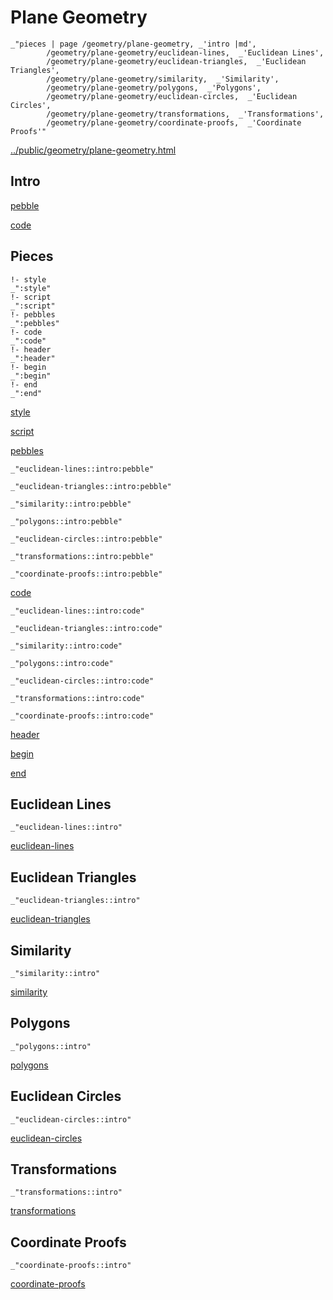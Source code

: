 # Plane Geometry

    _"pieces | page /geometry/plane-geometry, _'intro |md',
            /geometry/plane-geometry/euclidean-lines,  _'Euclidean Lines',
            /geometry/plane-geometry/euclidean-triangles,  _'Euclidean Triangles',
            /geometry/plane-geometry/similarity,  _'Similarity',
            /geometry/plane-geometry/polygons,  _'Polygons',
            /geometry/plane-geometry/euclidean-circles,  _'Euclidean Circles',
            /geometry/plane-geometry/transformations,  _'Transformations',
            /geometry/plane-geometry/coordinate-proofs,  _'Coordinate Proofs'"

[../public/geometry/plane-geometry.html](# "save:")


## Intro

[pebble]()

[code]()

## Pieces

    !- style
    _":style"
    !- script
    _":script"
    !- pebbles
    _":pebbles"
    !- code
    _":code"
    !- header
    _":header"
    !- begin
    _":begin"
    !- end
    _":end"

[style]() 

[script]()

[pebbles]()

    _"euclidean-lines::intro:pebble"

    _"euclidean-triangles::intro:pebble"

    _"similarity::intro:pebble"

    _"polygons::intro:pebble"

    _"euclidean-circles::intro:pebble"

    _"transformations::intro:pebble"

    _"coordinate-proofs::intro:pebble"


[code]()

    _"euclidean-lines::intro:code"

    _"euclidean-triangles::intro:code"

    _"similarity::intro:code"

    _"polygons::intro:code"

    _"euclidean-circles::intro:code"

    _"transformations::intro:code"

    _"coordinate-proofs::intro:code"


[header]()

[begin]()

[end]()

## Euclidean Lines

    _"euclidean-lines::intro"


[euclidean-lines](pages/geometry_plane-geometry_euclidean-lines.md "load:")

## Euclidean Triangles

    _"euclidean-triangles::intro"


[euclidean-triangles](pages/geometry_plane-geometry_euclidean-triangles.md "load:")

## Similarity

    _"similarity::intro"


[similarity](pages/geometry_plane-geometry_similarity.md "load:")

## Polygons

    _"polygons::intro"


[polygons](pages/geometry_plane-geometry_polygons.md "load:")

## Euclidean Circles

    _"euclidean-circles::intro"


[euclidean-circles](pages/geometry_plane-geometry_euclidean-circles.md "load:")

## Transformations

    _"transformations::intro"


[transformations](pages/geometry_plane-geometry_transformations.md "load:")

## Coordinate Proofs

    _"coordinate-proofs::intro"


[coordinate-proofs](pages/geometry_plane-geometry_coordinate-proofs.md "load:")